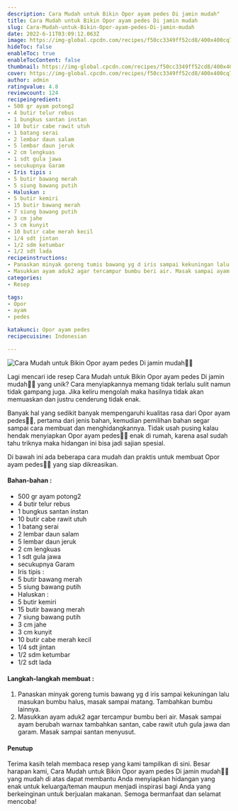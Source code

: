 ```yaml
---
description: Cara Mudah untuk Bikin Opor ayam pedes Di jamin mudah"
title: Cara Mudah untuk Bikin Opor ayam pedes Di jamin mudah
slug: Cara-Mudah-untuk-Bikin-Opor-ayam-pedes-Di-jamin-mudah
date: 2022-6-11T03:09:12.063Z
image: https://img-global.cpcdn.com/recipes/f50cc3349ff52cd8/400x400cq70/photo.jpg
hideToc: false
enableToc: true
enableTocContent: false
thumbnail: https://img-global.cpcdn.com/recipes/f50cc3349ff52cd8/400x400cq70/photo.jpg
cover: https://img-global.cpcdn.com/recipes/f50cc3349ff52cd8/400x400cq70/photo.jpg
author: admin
ratingvalue: 4.8
reviewcount: 124
recipeingredient:
- 500 gr ayam potong2
- 4 butir telur rebus
- 1 bungkus santan instan
- 10 butir cabe rawit utuh
- 1 batang serai
- 2 lembar daun salam
- 5 lembar daun jeruk
- 2 cm lengkuas
- 1 sdt gula jawa
- secukupnya Garam
- Iris tipis :
- 5 butir bawang merah
- 5 siung bawang putih
- Haluskan :
- 5 butir kemiri
- 15 butir bawang merah
- 7 siung bawang putih
- 3 cm jahe
- 3 cm kunyit
- 10 butir cabe merah kecil
- 1/4 sdt jintan
- 1/2 sdm ketumbar
- 1/2 sdt lada
recipeinstructions:
- Panaskan minyak goreng tumis bawang yg d iris sampai kekuningan lalu masukan bumbu halus, masak sampai matang. Tambahkan bumbu lainnya.
- Masukkan ayam aduk2 agar tercampur bumbu beri air. Masak sampai ayam berubah warnax tambahkan santan, cabe rawit utuh gula jawa dan garam. Masak sampai santan menyusut.
categories:
- Resep

tags:
- Opor
- ayam
- pedes

katakunci: Opor ayam pedes
recipecuisine: Indonesian

---
```


![Cara Mudah untuk Bikin Opor ayam pedes Di jamin mudah👩‍🍳](https://img-global.cpcdn.com/recipes/f50cc3349ff52cd8/400x400cq70/photo.jpg)

Lagi mencari ide resep Cara Mudah untuk Bikin Opor ayam pedes Di jamin mudah👩‍🍳 yang unik? Cara menyiapkannya memang tidak terlalu sulit namun tidak gampang juga. Jika keliru mengolah maka hasilnya tidak akan memuaskan dan justru cenderung tidak enak.

Banyak hal yang sedikit banyak mempengaruhi kualitas rasa dari Opor ayam pedes👩‍🍳, pertama dari jenis bahan, kemudian pemilihan bahan segar sampai cara membuat dan menghidangkannya. Tidak usah pusing kalau hendak menyiapkan Opor ayam pedes👩‍🍳 enak di rumah, karena asal sudah tahu triknya maka hidangan ini bisa jadi sajian spesial.

Di bawah ini ada beberapa cara mudah dan praktis untuk membuat Opor ayam pedes👩‍🍳 yang siap dikreasikan.

<!--inarticleads1-->

#### Bahan-bahan :

- 500 gr ayam potong2
- 4 butir telur rebus
- 1 bungkus santan instan
- 10 butir cabe rawit utuh
- 1 batang serai
- 2 lembar daun salam
- 5 lembar daun jeruk
- 2 cm lengkuas
- 1 sdt gula jawa
- secukupnya Garam
- Iris tipis :
- 5 butir bawang merah
- 5 siung bawang putih
- Haluskan :
- 5 butir kemiri
- 15 butir bawang merah
- 7 siung bawang putih
- 3 cm jahe
- 3 cm kunyit
- 10 butir cabe merah kecil
- 1/4 sdt jintan
- 1/2 sdm ketumbar
- 1/2 sdt lada

<!--inarticleads2-->

#### Langkah-langkah membuat :

1. Panaskan minyak goreng tumis bawang yg d iris sampai kekuningan lalu masukan bumbu halus, masak sampai matang. Tambahkan bumbu lainnya.
1. Masukkan ayam aduk2 agar tercampur bumbu beri air. Masak sampai ayam berubah warnax tambahkan santan, cabe rawit utuh gula jawa dan garam. Masak sampai santan menyusut.

#### Penutup

Terima kasih telah membaca resep yang kami tampilkan di sini. Besar harapan kami, Cara Mudah untuk Bikin Opor ayam pedes Di jamin mudah👩‍🍳 yang mudah di atas dapat membantu Anda menyiapkan hidangan yang enak untuk keluarga/teman maupun menjadi inspirasi bagi Anda yang berkeinginan untuk berjualan makanan. Semoga bermanfaat dan selamat mencoba!